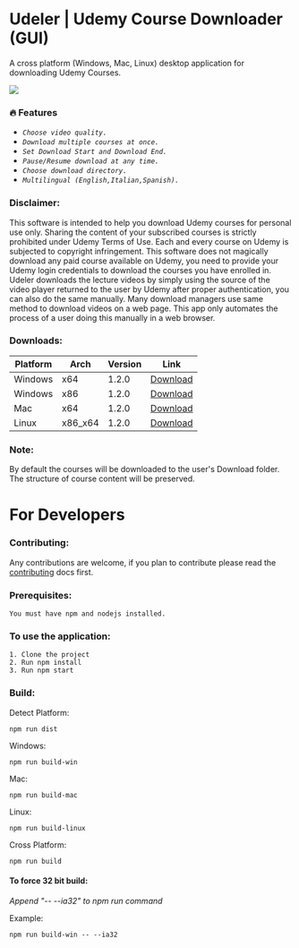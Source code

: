# Udeler | Udemy Course Downloader (GUI)
A cross platform (Windows, Mac, Linux) desktop application for downloading Udemy Courses.

![](https://i.imgur.com/nsaAgDU.gif)

### :fire: Features
* _`Choose video quality.`_
* _`Download multiple courses at once.`_
* _`Set Download Start and Download End.`_
* _`Pause/Resume download at any time.`_
* _`Choose download directory.`_
* _`Multilingual (English,Italian,Spanish).`_

### Disclaimer: 
This software is intended to help you download Udemy courses for personal use only. Sharing the content of your subscribed courses is strictly prohibited under Udemy Terms of Use. Each and every course on Udemy is subjected to copyright infringement. 
This software does not magically download any paid course available on Udemy, you need to provide your Udemy login credentials to download the courses you have enrolled in. Udeler downloads the lecture videos by simply using the source of the video player returned to the user by Udemy after proper authentication, you can also do the same manually. Many download managers use same method to download videos on a web page. This app only automates the process of a user doing this manually in a web browser. 

### Downloads:

| Platform | Arch | Version | Link|
| --- | --- | --- | --- |
| Windows | x64 | 1.2.0 | [Download](https://github.com/FaisalUmair/udemy-downloader-gui/releases/download/v1.2.0/Udeler-Setup-1.2.0-windows-x64.exe)|
| Windows | x86 | 1.2.0 | [Download](https://github.com/FaisalUmair/udemy-downloader-gui/releases/download/v1.2.0/Udeler-Setup-1.2.0-windows-x86.exe)|
| Mac | x64 | 1.2.0 | [Download](https://github.com/FaisalUmair/udemy-downloader-gui/releases/download/v1.2.0/Udeler-1.2.0-mac.zip)|
| Linux | x86_x64 | 1.2.0 | [Download](https://github.com/FaisalUmair/udemy-downloader-gui/releases/download/v1.2.0/Udeler-1.2.0-linux-x86_x64.AppImage)|

### Note: 
By default the courses will be downloaded to the user's Download folder. The structure of course content will be preserved.

# For Developers

### Contributing:
Any contributions are welcome, if you plan to contribute please read the [contributing](https://github.com/FaisalUmair/udemy-downloader-gui/blob/master/CONTRIBUTING.md) docs first.

### Prerequisites:
```
You must have npm and nodejs installed.
```
### To use the application:
``` 
1. Clone the project
2. Run npm install 
3. Run npm start
```
### Build:
Detect Platform:
``` 
npm run dist
``` 
Windows:
``` 
npm run build-win
``` 
Mac:
``` 
npm run build-mac
``` 
Linux:
``` 
npm run build-linux
``` 
Cross Platform:
``` 
npm run build
``` 
#### To force 32 bit build:
*Append "-- --ia32" to npm run command*

Example:
``` 
npm run build-win -- --ia32
```